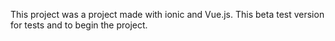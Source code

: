 This project was a project made with ionic and Vue.js. This beta test version for tests and to begin the project.
